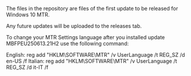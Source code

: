 The files in the repository are files of the first update to be released for Windows 10 MTR.

Any future updates will be uploaded to the releases tab.

To change your MTR Settings language after you installed update MBFPEU250613.21H2 use the following command:

English: reg add "HKLM\SOFTWARE\MTR" /v UserLanguage /t REG_SZ /d en-US /f
Italian: reg add "HKLM\SOFTWARE\MTR" /v UserLanguage /t REG_SZ /d it-IT /f

